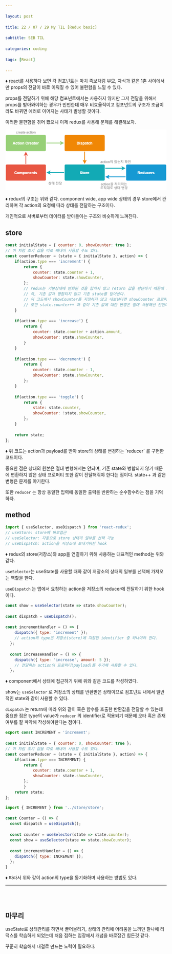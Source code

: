 ```yaml
---

layout: post

title: 22 / 07 / 29 My TIL [Redux basic]

subtitle: SEB TIL

categories: coding

tags: [React]

---
```

<aside>
♦️ react를 사용하다 보면 각 컴포넌트는 마치  족보처럼 부모, 자식과 같은 1촌 사이에서만 props의 전달이 바로 이뤄질 수 있어 불편함을 느낄 수 있다. 

props를 전달하기 위해 해당 컴포넌트에서는 사용하지 않지만 그저 전달을 위해서 props를 받아와야하는 경우가 빈번한데 매우 비효율적이고 컴포넌트의 구조가 조금이라도 바뀌면 에러로 이어지는 사태가 발생할 것이다. 

이러한 불편함을 겪어 봤으니 이제 redux를 사용해 문제를 해결해보자.

</aside>

 

![Untitled](/post-img/redus-basic1.png)

<aside>
♦️ redux의 구조는 위와 같다. component wide, app wide 상태의 경우 store에서 관리하며 각 action의 요청에 따라 상태를 전달하는 구조이다. 

개인적으로 서버로부터 데이터를 받아들이는 구조와 비슷하게 느껴진다.

</aside>

 

## store

```jsx
const initialState = { counter: 0, showCounter: true };
// 이 처럼 초기 값을 따로 빼내어 사용할 수도 있다.
const counterReducer = (state = { initialState }, action) => {
    if(action.type === 'increment') {
        return {
            counter: state.counter + 1,
            showCounter: state.showCounter,
        };
        // redux는 기본상태에 변화된 것을 합치지 않고 return 값을 판단하기 때문에 초기에 지정한 showCounter도 지정해준다.
        // 즉, 기존 값과 병합되지 않고 기존 state를 덮어쓴다.
        // 위 코드에서 showCounter를 지정하지 않고 내보낸다면 showCounter 프로퍼티는 undefined로 반환될 것이다.
        // 또한 state.counter++ 과 같이 기존 값에 대한 변경은 절대 사용해선 안된다. 객체는 참조 값이라는 것을 항상 생각하자.
    }

    if(action.type === 'increase') {
        return {
            counter: state.counter + action.amount,
            showCounter: state.showCounter,
        }
    }

    if(action.type === 'decrement') {
        return {
            counter: state.counter - 1,
            showCounter: state.showCounter,
        };
    }

    if(action.type === 'toggle') {
        return {
            state: state.counter,
            showCounter: !state.showCounter,
        };
    }

    return state;
};
```

<aside>
♦️ 위 코드는 action과 payload를 받아 store의 상태를 변경하는 `reducer` 를 구현한 코드이다.

중요한 점은 상태의 원본은 절대 변형해서는 안되며, 기존 state와 병합되지 않기 때문에 변환하지 않은 상태 프로퍼티 또한 같이 전달해줘야 한다는 점이다.
state++ 과 같은 변형은 문제를 야기한다.

또한 `reducer` 는 항상 동일한 입력에 동일한 출력을 반환하는 순수함수라는 점을 기억하자.

</aside>

## method

```jsx
import { useSelector, useDispatch } from 'react-redux';
// useStore: store에 바로접근
// useSelector: 자동으로 store 상태의 일부를 선택 가능
// useDispatch: action을 저장소에 보내기위한 hook
```

<aside>
♦️ redux의 store(저장소)와 app을 연결하기 위해 사용하는 대표적인 method는 위와 같다.

`useSelector`는 useState를 사용할 때와 같이 저장소의 상태의 일부를 선택해 가져오는 역할을 한다.

`useDispatch` 는 앱에서 요청하는 action을 저장소의 reducer에 전달하기 위한 hook이다.

</aside>

```jsx
const show = useSelector(state => state.showCounter);

const dispatch = useDispatch();

const incrementHandler = () => {
    dispatch({ type: 'increment' });
    // action의 type은 저장소(store)에 지정된 identifier 중 하나여야 한다.
  };

  const increaseHandler = () => {
    dispatch({ type: 'increase', amount: 5 });
    // 전달하는 action의 프로퍼티(payload)를 추가해 사용할 수 있다.
  };
```

<aside>
♦️ component에서 상태에 접근하기 위해 위와 같은 코드를 작성하였다.

show는 `useSelector` 로 저장소의 상태를 반환받은 상태이므로 컴포넌트 내에서 일반적인 state와 같이 사용할 수 있다.

`dispatch` 는 return에 따라 위와 같이 혹은 함수를 호출한 반환값을 전달할 수 있는데 중요한 점은 type의 value가 `reducer` 의 identifier로 적용되기 때문에 오타 혹은 존재 여부를 잘 파악해 작성해야한다는 점이다.

</aside>

```jsx
export const INCREMENT = 'increment';

const initialState = { counter: 0, showCounter: true };
// 이 처럼 초기 값을 따로 빼내어 사용할 수도 있다.
const counterReducer = (state = { initialState }, action) => {
    if(action.type === INCREMENT) {
        return {
            counter: state.counter + 1,
            showCounter: state.showCounter,
        };
		}
    return state;
};
```

```jsx
import { INCREMENT } from '../store/store';

const Counter = () => {
  const dispatch = useDispatch();

  const counter = useSelector(state => state.counter);
  const show = useSelector(state => state.showCounter);

  const incrementHandler = () => {
    dispatch({ type: INCREMENT });
  };
}
```

<aside>
♦️ 따라서 위와 같이 action의 type을 동기화하며 사용하는 방법도 있다.

</aside>

---
<br><br>
## 마무리

useState로 상태관리를 하면서 끌어올리기, 상태의 관리에 어려움을 느끼던 찰나에 리덕스를 학습하게 되었는데 처음 접하는 입장에서 개념을 바로잡긴 힘든것 같다.

꾸준히 학습해서 내걸로 만드는 노력이 필요하다.
